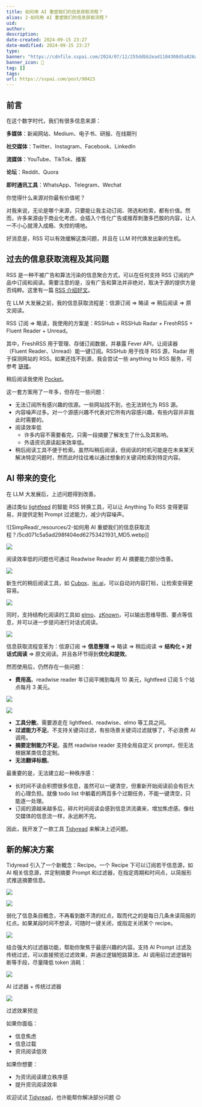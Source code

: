 ```yaml
---
title: 如何用 AI 重塑我们的信息获取流程？
alias: 2-如何用 AI 重塑我们的信息获取流程？
uid: 
author: 
description: 
date-created: 2024-09-15 23:27
date-modified: 2024-09-15 23:27
type: 
banner: "https://cdnfile.sspai.com/2024/07/12/255ddbb2ead1104308d5a826a64be47a.png"
banner_icon: 🔖
tag: []
tags: 
url: https://sspai.com/post/90423
---
```


## **前言**

在这个数字时代，我们有很多信息来源：

**多媒体**：新闻网站、Medium、电子书、研报、在线期刊

**社交媒体**：Twitter、Instagram、Facebook、LinkedIn

**流媒体**：YouTube、TikTok、播客

**论坛**：Reddit、Quora

**即时通讯工具**：WhatsApp、Telegram、Wechat

你觉得什么来源对你最有价值呢？

对我来说，无论是哪个来源，只要能让我主动订阅、筛选和检索，都有价值。然而，许多来源由于商业化考虑，会插入个性化广告或推荐刺激多巴胺的内容，让人一不小心就滑入成瘾、失控的境地。

好消息是，RSS 可以有效缓解这类问题，并且在 LLM 时代焕发出新的生机。

## **过去的信息获取流程及其问题**

RSS 是一种不被广告和算法污染的信息聚合方式，可以在任何支持 RSS 订阅的产品中订阅和阅读。需要注意的是，没有广告和算法并非绝对，取决于源的提供方是否纯粹。这里有一篇 [RSS 介绍好文](https://sspai.com/link?target=https%3A%2F%2Fncase.me%2Frss%2F)。

在 LLM 大发展之前，我的信息获取流程是：信源订阅 => 略读 => 稍后阅读 => 原文阅读。

RSS 订阅 => 略读，我使用的方案是：RSSHub + RSSHub Radar + FreshRSS + Fluent Reader + Unread。

其中，FreshRSS 用于管理、存储订阅数据，并暴露 Fever API，让阅读器（Fluent Reader、Unread）能一键订阅。RSSHub 用于找寻 RSS 源，Radar 用于探测网站的 RSS。如果还找不到源，我会尝试一些 anything to RSS 服务，可参考 [链接](https://sspai.com/link?target=https%3A%2F%2Ftidyread.ai%2Fblog%2Fhow-to-find-rss)。

稍后阅读我使用 [Pocket](https://sspai.com/link?target=https%3A%2F%2Fgetpocket.com%2F)。

这一套方案用了一年多，但存在一些问题：

* 无法订阅所有感兴趣的信源。一些网站找不到，也无法转化为 RSS 源。
* 内容噪声过多。对一个源感兴趣不代表对它所有内容感兴趣，有些内容并非我此时需要的。
* 阅读效率低
    * 许多内容不需要看完，只需一段摘要了解发生了什么及其影响。
    * 外语资讯源读起来效率低。
* 稍后阅读工具不便于检索。虽然叫稍后阅读，但阅读的时机可能是在未来某天解决特定问题时，然而此时往往难以通过想象的关键词检索到特定内容。

## **AI 带来的变化**

在 LLM 大发展后，上述问题得到改善。

通过类似 [lightfeed](https://sspai.com/link?target=https%3A%2F%2Fwww.lightfeed.ai%2F) 的智能 RSS 转换工具，可以让 Anything To RSS 变得更容易，并提供定制 Prompt 过滤能力，减少内容噪声。

![[SimpRead/_resources/2-如何用 AI 重塑我们的信息获取流程？/5cd071c5a5ad298f404ed62753421931_MD5.webp]]

![](https://cdnfile.sspai.com/2024/07/12/article/e8f294eab94d134888815a571ff346e7.png?imageView2/2/format/webp)

阅读效率低的问题也可通过 Readwise Reader 的 AI 摘要能力部分改善。

![](https://cdnfile.sspai.com/2024/07/12/article/d2a0b5f11f8cbea1cf462ba21f4cdd32.png?imageView2/2/format/webp)

新生代的稍后阅读工具，如 [Cubox](https://sspai.com/link?target=https%3A%2F%2Fcubox.cc%2F)、[iki.ai](https://sspai.com/link?target=https%3A%2F%2Fiki.ai%2F)，可以自动对内容打标，让检索变得更容易。

![](https://cdnfile.sspai.com/2024/07/12/article/daaf7703b6e1a39d214d75f9dc61aebb.png?imageView2/2/format/webp)

同时，支持结构化阅读的工具如 [elmo](https://sspai.com/link?target=https%3A%2F%2Fwww.elmo.chat%2F)、[zKnown](https://sspai.com/link?target=https%3A%2F%2Freadknown.cn%2F)，可以输出思维导图、要点等信息，并可以进一步提问进行对话式阅读。

![](https://cdnfile.sspai.com/2024/07/12/article/a3ae7a124b928a7a2501405f60832860.png?imageView2/2/format/webp)

信息获取流程变革为：信源订阅 => **信息整理** => 略读 => 稍后阅读 => **结构化 + 对话式阅读** => 原文阅读。并且各环节得到**优化和提效**。

然而使用后，仍然存在一些问题：

* **费用高**。readwise reader 年订阅平摊到每月 10 美元，lightfeed 订阅 5 个站点每月 3 美元。

![](https://cdnfile.sspai.com/2024/07/12/article/08d510f19a6d60b6ea4c9340b10af687.png?imageView2/2/format/webp)

![](https://cdnfile.sspai.com/2024/07/12/article/9257bda11ef7ee4b19518a4620309858.png?imageView2/2/format/webp)

* **工具分散**。需要游走在 lightfeed、readwise、elmo 等工具之间。
* **过滤能力不足**。不支持关键词过滤，有些场景关键词过滤就够了，不必浪费 AI 调用。
* **摘要定制能力不足**。虽然 readwise reader 支持全局自定义 prompt，但无法根据某类信息定制。
* **无法翻译标题**。

最重要的是，无法建立起一种秩序感：

* 长时间不读会积攒很多信息，虽然可以一键清空，但重新开始阅读前会有巨大的心理负担。就像 todo list 中躺着的两百多个过期任务，不能一键清空，只能逐一处理。
* 订阅的源越来越多后，碎片时间阅读会感到信息洪流袭来，增加焦虑感。像社交媒体的信息流一样，永远刷不完。

因此，我开发了一款工具 [Tidyread](https://sspai.com/link?target=https%3A%2F%2Ftidyread.ai%2F) 来解决上述问题。

## **新的解决方案**

Tidyread 引入了一个新概念：Recipe。一个 Recipe 下可以订阅若干信息源，如 AI 相关信息源，并定制摘要 Prompt 和过滤器，在指定周期和时间点，以简报形式推送摘要信息。

![](https://cdnfile.sspai.com/2024/07/12/6ef233fc4ad8f964cebd166f94f23fd6.jpeg?imageView2/2/format/webp)

![](https://cdnfile.sspai.com/2024/07/12/8b984890ecc77e3fde33431e8d7bd313.png?imageView2/2/format/webp)

弱化了信息条目概念，不再看到数不清的红点，取而代之的是每日几条未读简报的红点。如果某段时间不想读，可随时一键关闭，或指定关闭某个 recipe。

![](https://cdnfile.sspai.com/2024/07/12/b8b2f869496bd3271ff561374a799d6e.png?imageView2/2/format/webp)

结合强大的过滤器功能，帮助你聚焦于最感兴趣的内容。支持 AI Prompt 过滤及传统过滤，可以直接预览过滤效果，并通过逻辑短路算法、AI 调用前过滤逻辑判断等手段，尽量降低 token 消耗：

![](https://cdnfile.sspai.com/2024/08/01/03195e8cca906a6a269a1168c3b31e8a.png?imageView2/2/format/webp)

AI 过滤器 + 传统过滤器

![](https://cdnfile.sspai.com/2024/08/01/c8a35f13bf01d5b480938205b8eb10b8.png?imageView2/2/format/webp)

过滤效果预览

如果你面临：

* 信息焦虑
* 信息过载
* 资讯阅读低效

如果你想要：

* 为资讯阅读建立秩序感
* 提升资讯阅读效率

欢迎试试 [Tidyread](https://sspai.com/link?target=https%3A%2F%2Ftidyread.ai%2F)，也许能帮你解决部分问题 😉
